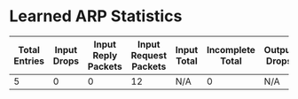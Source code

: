 
# Learned ARP Statistics
| Total Entries | Input Drops | Input Reply Packets | Input Request Packets | Input Total | Incomplete Total | Output Drops | Output Gratuitous Packets | Output Reply Packets | Output Request Packets | Output Total |
| ------------- | ----------- | ------------------- | --------------------- | ----------- | ---------------- | ------------ | ------------------------- | -------------------- | ---------------------- | ------------ |
| 5 | 0 | 0 | 12 | N/A | 0 | N/A | N/A | 20 | 0 | N/A |